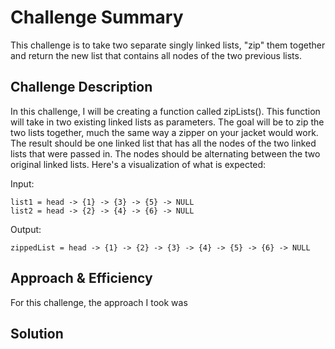 # Challenge Summary
<!-- Short summary or background information -->
This challenge is to take two separate singly linked lists, "zip" them together and return the new list that contains all nodes of the two previous lists.

## Challenge Description
<!-- Description of the challenge -->
In this challenge, I will be creating a function called zipLists(). This function will take in two existing linked lists as parameters. The goal will be to zip the two lists together, much the same way a zipper on your jacket would work. The result should be one linked list that has all the nodes of the two linked lists that were passed in. The nodes should be alternating between the two original linked lists. Here's a visualization of what is expected:

Input:
```
list1 = head -> {1} -> {3} -> {5} -> NULL
list2 = head -> {2} -> {4} -> {6} -> NULL
```
Output:
```
zippedList = head -> {1} -> {2} -> {3} -> {4} -> {5} -> {6} -> NULL
 ```

## Approach & Efficiency
<!-- What approach did you take? Why? What is the Big O space/time for this approach? -->

For this challenge, the approach I took was

## Solution
<!-- Embedded whiteboard image -->